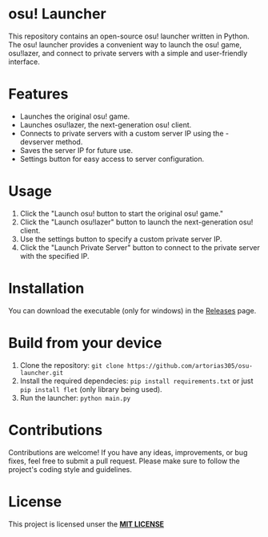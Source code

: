 # osu! Launcher
This repository contains an open-source osu! launcher written in Python. The osu! launcher provides a convenient way to launch the osu! game, osu!lazer, and connect to private servers with a simple and user-friendly interface.

# Features
 - Launches the original osu! game.
 - Launches osu!lazer, the next-generation osu! client.
 - Connects to private servers with a custom server IP using the -devserver method.
 - Saves the server IP for future use.
 - Settings button for easy access to server configuration.

# Usage
1. Click the "Launch osu! button to start the original osu! game."
2. Click the "Launch osu!lazer" button to launch the next-generation osu! client.
3. Use the settings button to specify a custom private server IP.
4. Click the "Launch Private Server" button to connect to the private server with the specified IP.

# Installation
You can download the executable (only for windows) in the [Releases](https://github.com/artorias305/osu-launcher/releases/) page.

# Build from your device
1. Clone the repository: `git clone https://github.com/artorias305/osu-launcher.git`
2. Install the required dependecies: `pip install requirements.txt` or just `pip install flet` (only library being used).
3. Run the launcher: `python main.py`

# Contributions
Contributions are welcome! If you have any ideas, improvements, or bug fixes, feel free to submit a pull request. Please make sure to follow the project's coding style and guidelines.

# License
This project is licensed unser the [**MIT LICENSE**](https://opensource.org/license/mit/)
